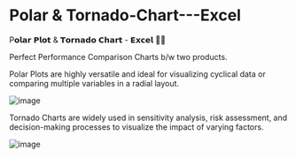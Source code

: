 # Polar & Tornado-Chart---Excel

P𝗼𝗹𝗮𝗿 𝗣𝗹𝗼𝘁 & 𝗧𝗼𝗿𝗻𝗮𝗱𝗼 𝗖𝗵𝗮𝗿𝘁 - 𝗘𝘅𝗰𝗲𝗹 👩‍💻

Perfect Performance Comparison Charts b/w two products.

Polar Plots are highly versatile and ideal for visualizing cyclical data or comparing multiple variables in a radial layout.

![image](https://github.com/user-attachments/assets/46cd346b-808e-4845-aceb-d57824430451)


Tornado Charts are widely used in sensitivity analysis, risk assessment, and decision-making processes to visualize the impact of varying factors.

![image](https://github.com/user-attachments/assets/4a650ecc-a9b2-4ecd-974d-d2870bd7f408)


